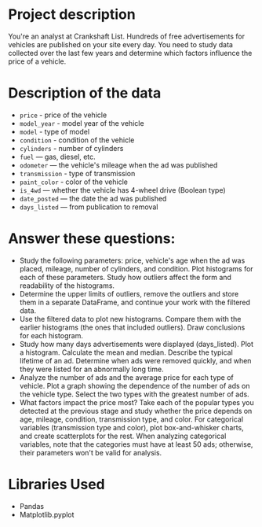 # Project description
You're an analyst at Crankshaft List. Hundreds of free advertisements for vehicles are published on your site every day. You need to study data collected over the last few years and determine which factors influence the price of a vehicle.

# Description of the data
* `price` - price of the vehicle
* `model_year` - model year of the vehicle
* `model` - type of model
* `condition` - condition of the vehicle
* `cylinders` - number of cylinders
* `fuel` — gas, diesel, etc.
* `odometer` — the vehicle's mileage when the ad was published
* `transmission` - type of transmission
* `paint_color` - color of the vehicle
* `is_4wd` — whether the vehicle has 4-wheel drive (Boolean type)
* `date_posted` — the date the ad was published
* `days_listed` — from publication to removal

# Answer these questions:
* Study the following parameters: price, vehicle's age when the ad was placed, mileage, number of cylinders, and condition. Plot histograms for each of these parameters. Study how outliers affect the form and readability of the histograms.
* Determine the upper limits of outliers, remove the outliers and store them in a separate DataFrame, and continue your work with the filtered data.
* Use the filtered data to plot new histograms. Compare them with the earlier histograms (the ones that included outliers). Draw conclusions for each histogram.
* Study how many days advertisements were displayed (days_listed). Plot a histogram. Calculate the mean and median. Describe the typical lifetime of an ad. Determine when ads were removed quickly, and when they were listed for an abnormally long time.
* Analyze the number of ads and the average price for each type of vehicle. Plot a graph showing the dependence of the number of ads on the vehicle type. Select the two types with the greatest number of ads.
* What factors impact the price most? Take each of the popular types you detected at the previous stage and study whether the price depends on age, mileage, condition, transmission type, and color. For categorical variables (transmission type and color), plot box-and-whisker charts, and create scatterplots for the rest. When analyzing categorical variables, note that the categories must have at least 50 ads; otherwise, their parameters won't be valid for analysis.

# Libraries Used
* Pandas
* Matplotlib.pyplot

